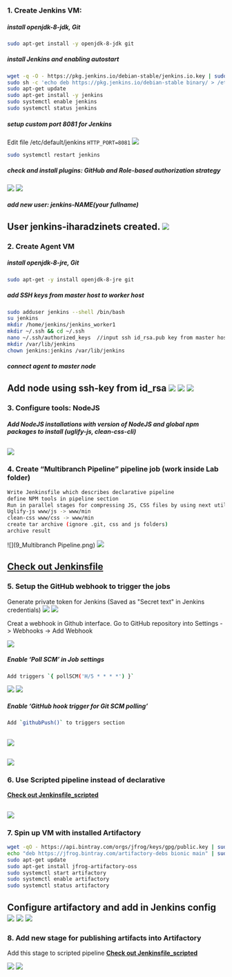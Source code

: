### 1. Create Jenkins VM:
##### install openjdk-8-jdk, Git
````sh
sudo apt-get install -y openjdk-8-jdk git
````
##### install Jenkins and enabling autostart
````sh
wget -q -O - https://pkg.jenkins.io/debian-stable/jenkins.io.key | sudo apt-key add - 
sudo sh -c 'echo deb https://pkg.jenkins.io/debian-stable binary/ > /etc/apt/sources.list.d/jenkins.list'
sudo apt-get update
sudo apt-get install -y jenkins 
sudo systemctl enable jenkins
sudo systemctl status jenkins
````
##### setup custom port 8081 for Jenkins 
Edit file /etc/default/jenkins `HTTP_PORT=8081`
![](1_change_jenkins_port.png)
````sh
sudo systemctl restart jenkins
````
##### check and install plugins: GitHub and Role-based authorization strategy
![](2_github_plugin.png)
![](3_Role-based_plugin.png)
##### add new user: jenkins-NAME(your fullname)
User jenkins-iharadzinets created.
![](4_jenkins_user.png)
------------

### 2. Create Agent VM
##### install openjdk-8-jre, Git 
````sh
sudo apt-get -y install openjdk-8-jre git 
````
##### add SSH keys from master host to worker host
````sh
sudo adduser jenkins --shell /bin/bash
su jenkins
mkdir /home/jenkins/jenkins_worker1
mkdir ~/.ssh && cd ~/.ssh
nano ~/.ssh/authorized_keys  //input ssh id_rsa.pub key from master host
mkdir /var/lib/jenkins
chown jenkins:jenkins /var/lib/jenkins
````
##### connect agent to master node
Add node using ssh-key from id_rsa 
![](5_credentional_for_connect_worker.png)
![](6_configure_worker1.png)
![](7_list_of_workers.png)
------------

### 3. Configure tools: NodeJS
##### Add NodeJS installations with version of NodeJS and global npm packages to install (uglify-js, clean-css-cli)
![](8_NodeJS.png)
------------

### 4. Create “Multibranch Pipeline” pipeline job (work inside Lab folder)
````sh
Write Jenkinsfile which describes declarative pipeline
define NPM tools in pipeline section
Run in parallel stages for compressing JS, CSS files by using next utils:
Uglify-js www/js -> www/min
clean-css www/css -> www/min
create tar archive (ignore .git, css and js folders)
archive result
````
![](9_Multibranch Pipeline.png)
![](10_Build_view.png)

**[Check out Jenkinsfile](https://github.com/1volkman1/material-design-template/blob/master/Jenkinsfile "Check out Jenkinsfile")**
------------

### 5. Setup the GitHub webhook to trigger the jobs
Generate private token for Jenkins (Saved as "Secret text" in Jenkins credentials)
![](11_generate_personal_token.png)
![](12_add_token_in_jenkins_credentials.png)

Creat a webhook in Github interface. Go to GitHub repository into Settings -> Webhooks -> Add Webhook

![](13_Creat_webhook_in_github.png)
##### Enable ‘Poll SCM’ in Job settings
````sh
Add triggers `{ pollSCM('H/5 * * * *') }` 
````
![](17_scm_poll.png)
![](16_git_polling_log.png)

##### Enable ‘GitHub hook trigger for Git SCM polling’
````sh
Add `githubPush()` to triggers section
````

![](14_webhook_history.png)
--------------
![](15_build_triggers.png)
------------

### 6. Use Scripted pipeline instead of declarative

**[Check out Jenkinsfile_scripted](https://github.com/1volkman1/material-design-template/blob/master/Jenkinsfile_scripted "Check out Jenkinsfile_scripted")**

![](18_Jenkins_scripted.png)
------------

### 7. Spin up VM with installed Artifactory
````sh
wget -qO - https://api.bintray.com/orgs/jfrog/keys/gpg/public.key | sudo apt-key add -
echo "deb https://jfrog.bintray.com/artifactory-debs bionic main" | sudo tee /etc/apt/sources.list.d/jfrog.list
sudo apt-get update
sudo apt-get install jfrog-artifactory-oss
sudo systemctl start artifactory
sudo systemctl enable artifactory
sudo systemctl status artifactory
````
Configure artifactory and add in Jenkins config
![](19_Configure_Artifactory.png)
![](20_Install_artifactory_plugin.png)
![](23_Add_artifactory_in_jenkins_VM.png)
------------

### 8. Add new stage for publishing artifacts into Artifactory

Add this stage to scripted pipeline **[Check out Jenkinsfile_scripted](https://github.com/1volkman1/material-design-template/blob/master/Jenkinsfile_scripted "Check out Jenkinsfile_scripted")**

![](21_result_work_with_push.png)
![](22_saved_artifact_in_artifactory.png)

